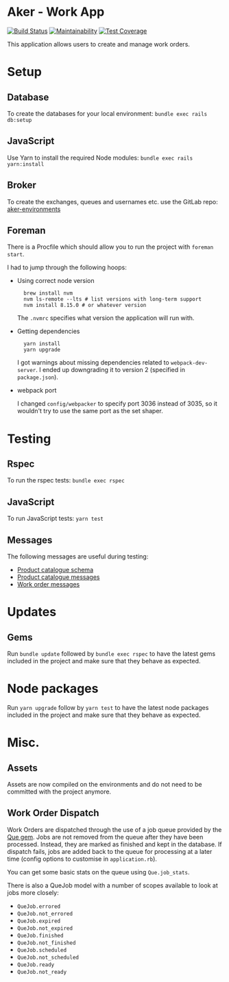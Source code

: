# Aker - Work App

[![Build Status](https://travis-ci.org/sanger/aker-work-app.svg?branch=devel)](https://travis-ci.org/sanger/aker-work-app)
[![Maintainability](https://api.codeclimate.com/v1/badges/d2721eface0c9cc74bb6/maintainability)](https://codeclimate.com/github/sanger/aker-work-app/maintainability)
[![Test Coverage](https://api.codeclimate.com/v1/badges/d2721eface0c9cc74bb6/test_coverage)](https://codeclimate.com/github/sanger/aker-work-app/test_coverage)

This application allows users to create and manage work orders.

# Setup
## Database
To create the databases for your local environment: `bundle exec rails db:setup`

## JavaScript
Use Yarn to install the required Node modules: `bundle exec rails yarn:install`

## Broker
To create the exchanges, queues and usernames etc. use the GitLab repo: [aker-environments](https://gitlab.internal.sanger.ac.uk/aker/aker-environments)

## Foreman
There is a Procfile which should allow you to run the project with `foreman start`.

I had to jump through the following hoops:

* Using correct node version

        brew install nvm
        nvm ls-remote --lts # list versions with long-term support
        nvm install 8.15.0 # or whatever version
  The `.nvmrc` specifies what version the application will run with.

* Getting dependencies

        yarn install
        yarn upgrade
  I got warnings about missing dependencies related to `webpack-dev-server`. I ended up downgrading it to version 2 (specified in `package.json`).

* webpack port

    I changed `config/webpacker` to specify port 3036 instead of 3035, so it wouldn't try to use the same port as the set shaper.

# Testing
## Rspec
To run the rspec tests: `bundle exec rspec`

## JavaScript
To run JavaScript tests: `yarn test`

## Messages
The following messages are useful during testing:

* [Product catalogue schema](https://ssg-confluence.internal.sanger.ac.uk/display/PSDPUB/Product+Catalogue+JSON)
* [Product catalogue messages](https://ssg-confluence.internal.sanger.ac.uk/display/PSDPUB/Messages#Messages-Productcataloguemessages)
* [Work order messages](https://ssg-confluence.internal.sanger.ac.uk/display/PSDPUB/Messages#Messages-Workordermessages)

# Updates
## Gems
Run `bundle update` followed by `bundle exec rspec` to have the latest gems included in the project
and make sure that they behave as expected.

# Node packages
Run `yarn upgrade` follow by `yarn test`  to have the latest node packages included in the project
and make sure that they behave as expected.
# Misc.
## Assets
Assets are now compiled on the environments and do not need to be committed with the project
anymore.

## Work Order Dispatch
Work Orders are dispatched through the use of a job queue provided by the [Que gem](https://github.com/chanks/que). Jobs are not removed from the queue after they have been processed. Instead, they are marked as finished and kept in the database. If dispatch fails, jobs are added back to the queue for processing at a later time (config options to customise in `application.rb`).

You can get some basic stats on the queue using `Que.job_stats`.

There is also a QueJob model with a number of scopes available to look at jobs more closely:

  - `QueJob.errored`
  - `QueJob.not_errored`
  - `QueJob.expired`
  - `QueJob.not_expired`
  - `QueJob.finished`
  - `QueJob.not_finished`
  - `QueJob.scheduled`
  - `QueJob.not_scheduled`
  - `QueJob.ready`
  - `QueJob.not_ready`
